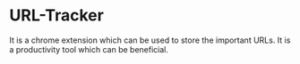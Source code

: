 # URL-Tracker
It is a chrome extension which can be used to store the important URLs. It is a productivity tool which can be beneficial. 
